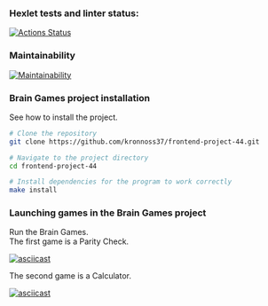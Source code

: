 ### Hexlet tests and linter status:

[![Actions Status](https://github.com/kronnoss37/frontend-project-44/actions/workflows/hexlet-check.yml/badge.svg)](https://github.com/kronnoss37/frontend-project-44/actions)

### Maintainability

[![Maintainability](https://api.codeclimate.com/v1/badges/0002a5a0efa87e863a64/maintainability)](https://codeclimate.com/github/kronnoss37/frontend-project-44/maintainability)

### Brain Games project installation

See how to install the project.

```bash
# Clone the repository
git clone https://github.com/kronnoss37/frontend-project-44.git

# Navigate to the project directory
cd frontend-project-44

# Install dependencies for the program to work correctly
make install
```

### Launching games in the Brain Games project

Run the Brain Games.  
The first game is a Parity Check.

[![asciicast](https://asciinema.org/a/ERLFX4P7W4Ha2u4bf6LNJgPLD.svg)](https://asciinema.org/a/ERLFX4P7W4Ha2u4bf6LNJgPLD)

The second game is a Calculator.

[![asciicast](https://asciinema.org/a/ZIHF8OqkLga1TwHQ0Bkm27KwQ.svg)](https://asciinema.org/a/ZIHF8OqkLga1TwHQ0Bkm27KwQ)
